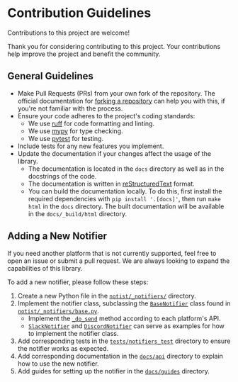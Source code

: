 # Contribution Guidelines

Contributions to this project are welcome!

Thank you for considering contributing to this project. Your contributions help improve the project and benefit the community.


## General Guidelines

- Make Pull Requests (PRs) from your own fork of the repository. The official documentation for [forking a repository](https://docs.github.com/en/get-started/quickstart/fork-a-repo) can help you with this, if you're not familiar with the process.
- Ensure your code adheres to the project's coding standards:
   - We use [ruff](https://docs.astral.sh/ruff/) for code formatting and linting.
   - We use [mypy](https://mypy.readthedocs.io/en/stable/) for type checking.
   - We use [pytest](https://docs.pytest.org/en/stable/) for testing.
- Include tests for any new features you implement.
- Update the documentation if your changes affect the usage of the library.
   - The documentation is located in the `docs` directory as well as in the docstrings of the code.
   - The documentation is written in [reStructuredText](https://www.sphinx-doc.org/en/master/usage/restructuredtext/index.html) format.
   - You can build the documentation locally. To do this, first install the required dependencies with `pip install '.[docs]'`, then run `make html` in the `docs` directory. The built documentation will be available in the `docs/_build/html` directory.

## Adding a New Notifier

If you need another platform that is not currently supported, feel free to open an issue or submit a pull request. We are always looking to expand the capabilities of this library.

To add a new notifier, please follow these steps:
1. Create a new Python file in the [`notist/_notifiers/`](https://github.com/kAIto47802/NotifyState/tree/main/notist/_notifiers) directory.
2. Implement the notifier class, subclassing the [`BaseNotifier`](https://github.com/kAIto47802/NotifyState/blob/main/notist/_notifiers/base.py) class found in [`notist/_notifiers/base.py`](https://github.com/kAIto47802/NotifyState/blob/main/notist/_notifiers/base.py).
   - Implement the [`_do_send`](https://github.com/kAIto47802/NotifyState/blob/main/notist/_notifiers/base.py#L244-L252) method according to each platform's API.
   - [`SlackNotifier`](https://github.com/kAIto47802/NotifyState/blob/main/notist/_notifiers/slack.py) and [`DiscordNotifier`](https://github.com/kAIto47802/NotifyState/blob/main/notist/_notifiers/discord.py) can serve as examples for how to implement the notifier class.
3. Add corresponding tests in the [`tests/notifiers_test`](https://github.com/kAIto47802/NotifyState/tree/main/tests/notifiers_test) directory to ensure the notifier works as expected.
4. Add corresponding documentation in the [`docs/api`](https://github.com/kAIto47802/NotifyState/tree/main/docs/api) directory to explain how to use the new notifier.
5. Add guides for setting up the notifier in the [`docs/guides`](https://github.com/kAIto47802/NotifyState/tree/main/docs/guides) directory.
